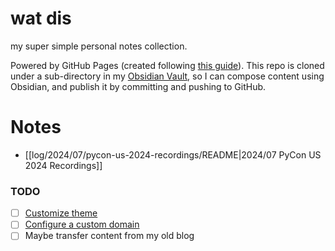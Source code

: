 # wat dis

my super simple personal notes collection.

Powered by GitHub Pages (created following [this guide](https://docs.github.com/en/pages/getting-started-with-github-pages/creating-a-github-pages-site)). This repo is cloned under a sub-directory in my [Obsidian Vault](https://obsidian.md/), so I can compose content using Obsidian, and publish it by committing and pushing to GitHub.

# Notes
- [[log/2024/07/pycon-us-2024-recordings/README|2024/07 PyCon US 2024 Recordings]]

### TODO

- [ ] [Customize theme](https://docs.github.com/en/pages/setting-up-a-github-pages-site-with-jekyll/adding-a-theme-to-your-github-pages-site-using-jekyll)
- [ ] [Configure a custom domain](https://docs.github.com/en/pages/configuring-a-custom-domain-for-your-github-pages-site)
- [ ] Maybe transfer content from my old blog
